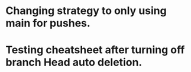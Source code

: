 # Changing strategy to only using main for pushes.
# Testing cheatsheet after turning off branch Head auto deletion.